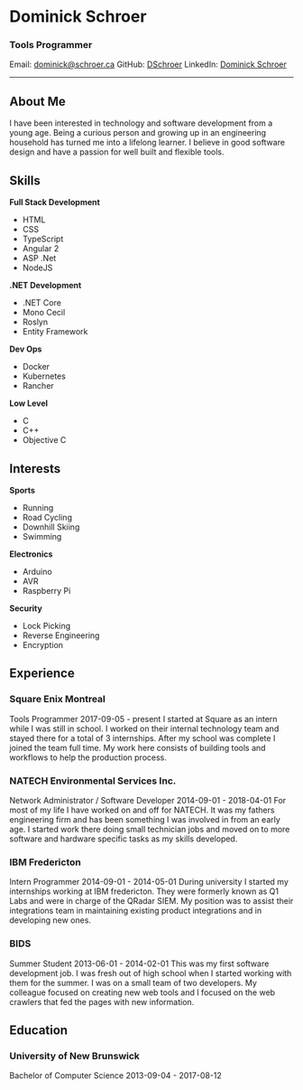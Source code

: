 <div class='row' markdown='1'>

<div class='col-md-7 name' markdown='1'>

# Dominick Schroer

### Tools Programmer

</div>

<div class='col-md-5 contact' markdown='1'>

Email: dominick@schroer.ca
GitHub: [DSchroer](https://github.com/DSchroer)
LinkedIn: [Dominick Schroer](https://www.linkedin.com/in/dominick-schroer-0180575a)
</div>

</div>

--- ---

## About Me

I have been interested in technology and software development from a young age. Being a curious person and growing up in an engineering household has turned me into a lifelong learner. I believe in good software design and have a passion for well built and flexible tools.

## Skills

<div class='row' markdown='1'>

<div class='col-md-4 keylist' markdown='1'>

__Full Stack Development__

* HTML
* CSS
* TypeScript
* Angular 2
* ASP .Net
* NodeJS
</div>

<div class='col-md-4 keylist' markdown='1'>

__.NET Development__

* .NET Core
* Mono Cecil
* Roslyn
* Entity Framework
</div>

<div class='col-md-4 keylist' markdown='1'>

__Dev Ops__

* Docker
* Kubernetes
* Rancher
</div>

<div class='col-md-4 keylist' markdown='1'>

__Low Level__

* C
* C++
* Objective C
</div>

</div>

## Interests

<div class='row' markdown='1'>

<div class='col-md-4 keylist' markdown='1'>

__Sports__

* Running
* Road Cycling
* Downhill Skiing
* Swimming
</div>

<div class='col-md-4 keylist' markdown='1'>

__Electronics__

* Arduino
* AVR
* Raspberry Pi
</div>

<div class='col-md-4 keylist' markdown='1'>

__Security__

* Lock Picking
* Reverse Engineering
* Encryption
</div>

</div>

## Experience

### Square Enix Montreal

Tools Programmer
2017-09-05 - present
I started at Square as an intern while I was still in school. I worked on their internal technology team and stayed there for a total of 3 internships. After my school was complete I joined the team full time. My work here consists of building tools and workflows to help the production process.
### NATECH Environmental Services Inc.

Network Administrator / Software Developer
2014-09-01 - 2018-04-01
For most of my life I have worked on and off for NATECH. It was my fathers engineering firm and has been something I was involved in from an early age. I started work there doing small technician jobs and moved on to more software and hardware specific tasks as my skills developed.
### IBM Fredericton

Intern Programmer
2014-09-01 - 2014-05-01
During university I started my internships working at IBM fredericton. They were formerly known as Q1 Labs and were in charge of the QRadar SIEM. My position was to assist their integrations team in maintaining existing product integrations and in developing new ones.
### BIDS

Summer Student
2013-06-01 - 2014-02-01
This was my first software development job. I was fresh out of high school when I started working with them for the summer. I was on a small team of two developers. My colleague focused on creating new web tools and I focused on the web crawlers that fed the pages with new information.
## Education

### University of New Brunswick

Bachelor of Computer Science
2013-09-04 - 2017-08-12

